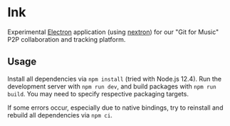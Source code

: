 # Ink

Experimental [Electron](https://electronjs.org/) application (using [nextron](https://github.com/saltyshiomix/nextron)) for our "Git for Music" P2P collaboration and tracking platform.

## Usage

Install all dependencies via `npm install` (tried with Node.js 12.4). Run the development server with `npm run dev`, and build packages with `npm run build`. You may need to specify respective packaging targets.

If some errors occur, especially due to native bindings, try to reinstall and rebuild all dependencies via `npm ci`.
